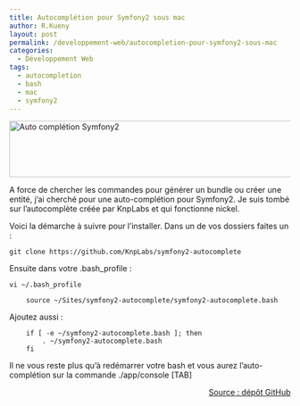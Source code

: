 ```yaml
---
title: Autocomplétion pour Symfony2 sous mac
author: R.Kueny
layout: post
permalink: /developpement-web/autocompletion-pour-symfony2-sous-mac
categories:
  - Développement Web
tags:
  - autocompletion
  - bash
  - mac
  - symfony2
---
```

<a href="http://rkueny.fr/wp-content/uploads/2014/10/Capture-d’écran-2014-10-14-à-12.00.10.png" rel="lightbox[2112]"><img class="aligncenter  wp-image-2114" src="http://rkueny.fr/wp-content/uploads/2014/10/Capture-d’écran-2014-10-14-à-12.00.10.png" alt="Auto complétion Symfony2" width="840" height="101" /></a>

A force de chercher les commandes pour générer un bundle ou créer une entité, j&rsquo;ai cherché pour une auto-complétion pour Symfony2. Je suis tombé sur l&rsquo;autocomplète créée par KnpLabs et qui fonctionne nickel.

Voici la démarche à suivre pour l&rsquo;installer. Dans un de vos dossiers faites un :

    git clone https://github.com/KnpLabs/symfony2-autocomplete

Ensuite dans votre .bash_profile :

    vi ~/.bash_profile

<pre style="padding-left: 30px;"><code>source ~/Sites/symfony2-autocomplete/symfony2-autocomplete.bash</code></pre>

Ajoutez aussi :

<pre style="padding-left: 30px;"><code>if [ -e ~/symfony2-autocomplete.bash ]; then
    . ~/symfony2-autocomplete.bash
fi</code></pre>

Il ne vous reste plus qu&rsquo;à redémarrer votre bash et vous aurez l&rsquo;auto-complétion sur la commande ./app/console [TAB]

<p style="text-align: right;">
  <a href="https://github.com/KnpLabs/symfony2-autocomplete" target="_blank">Source : dépôt GitHub</a>
</p>